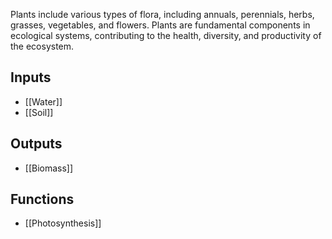 Plants include various types of flora, including annuals, perennials, herbs, grasses, vegetables, and flowers. Plants are fundamental components in ecological systems, contributing to the health, diversity, and productivity of the ecosystem.
## Inputs
- [[Water]]
- [[Soil]]
## Outputs
- [[Biomass]]

## Functions
- [[Photosynthesis]]
